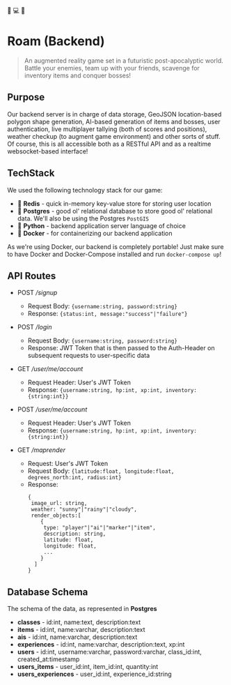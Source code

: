 :rotating_light: :computer: :rotating_light:
# Roam (Backend)
> An augmented reality game set in a futuristic post-apocalyptic world. Battle your enemies, team up with your friends, scavenge for inventory items and conquer bosses!

## Purpose
Our backend server is in charge of data storage, GeoJSON location-based polygon shape generation, AI-based generation of items and bosses, user authentication, live multiplayer tallying (both of scores and positions), weather checkup (to augment game environment) and other sorts of stuff. Of course, this is all accessible both as a RESTful API and as a realtime websocket-based interface!

## TechStack
We used the following technology stack for our game:
* :baggage_claim: **Redis** - quick in-memory key-value store for storing user location
* :baggage_claim: **Postgres** - good ol' relational database to store good ol' relational data. We'll also be using the Postgres `PostGIS` 
* :snake: **Python** - backend application server language of choice
* :whale: **Docker** - for containerizing our backend application

As we're using Docker, our backend is completely portable! Just make sure to have Docker and Docker-Compose installed and run `docker-compose up`!

## API Routes

* POST _/signup_
  * Request Body: `{username:string, password:string}` 
  * Response: `{status:int, message:"success"|"failure"}`
* POST _/login_
  * Request Body: `{username:string, password:string}`
  * Response: JWT Token that is then passed to the Auth-Header on subsequent requests to user-specific data

* GET _/user/me/account_
  * Request Header: User's JWT Token
  * Response: `{username:string, hp:int, xp:int, inventory:{string:int}}` 
* POST _/user/me/account_
  * Request Header: User's JWT Token
  * Response: `{username:string, hp:int, xp:int, inventory:{string:int}}`

* GET _/maprender_
  * Request: User's JWT Token 
  * Request Body: `{latitude:float, longitude:float, degrees_north:int, radius:int}`
  * Response: 
	```
    {
     image_url: string, 
     weather: "sunny"|"rainy"|"cloudy", 
     render_objects:[
    	{
         type: "player"|"ai"|"marker"|"item", 
         description: string, 
         latitude: float,
         longitude: float,
         ...
        }
      ]
    }
   	```
 
## Database Schema
The schema of the data, as represented in **Postgres**
* **classes** - id:int, name:text, description:text
* **items** - id:int, name:varchar, description:text
* **ais** - id:int, name:varchar, description:text
* **experiences** - id:int, name:varchar, description:text, xp:int
* **users** - id:int, username:varchar, password:varchar, class_id:int, created_at:timestamp
* **users_items** - user_id:int, item_id:int, quantity:int
* **users_experiences** - user_id:int, experience_id:string
